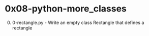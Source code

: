 # 0x08-python-more_classes

0. 0-rectangle.py - Write an empty class Rectangle that defines a rectangle
